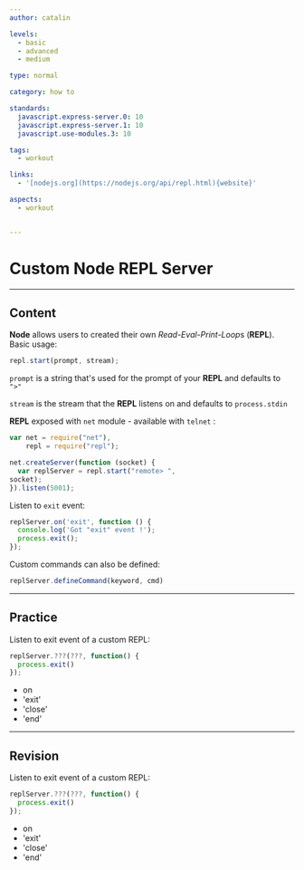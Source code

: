 ```yaml
---
author: catalin

levels:
  - basic
  - advanced
  - medium

type: normal

category: how to

standards:
  javascript.express-server.0: 10
  javascript.express-server.1: 10
  javascript.use-modules.3: 10

tags:
  - workout

links:
  - '[nodejs.org](https://nodejs.org/api/repl.html){website}'

aspects:
  - workout


---
```


# Custom Node REPL Server

---
## Content

**Node** allows users to created their own *Read-Eval-Print-Loop*s (**REPL**).
Basic usage:
```javascript
repl.start(prompt, stream);

```
`prompt` is a string that's used for the prompt of your **REPL** and defaults to `">"`

`stream` is the stream that the **REPL** listens on and defaults to `process.stdin`


**REPL** exposed with `net` module - available with `telnet` :
```javascript
var net = require("net"),
    repl = require("repl");

net.createServer(function (socket) {
  var replServer = repl.start("remote> ",
socket);  
}).listen(5001);
```
Listen to `exit` event:
```javascript
replServer.on('exit', function () {
  console.log('Got "exit" event !');
  process.exit();
});
```
Custom commands can also be defined:
```javascript
replServer.defineCommand(keyword, cmd)
```

---
## Practice

Listen to exit event of a custom REPL:
```javascript
replServer.???(???, function() {
  process.exit()
});

```

* on
* 'exit'
* 'close'
* 'end'

---
## Revision

Listen to exit event of a custom REPL:
```javascript
replServer.???(???, function() {
  process.exit()
});

```

* on
* 'exit'
* 'close'
* 'end'
 
